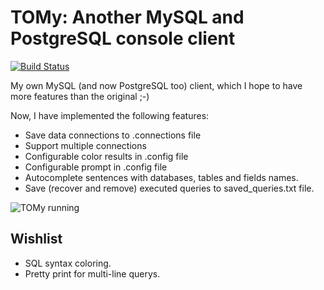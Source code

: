 TOMy: Another MySQL and PostgreSQL console client
=================================================

[![Build Status](https://travis-ci.org/Abuelodelanada/TOMy.png?branch=master)](https://travis-ci.org/Abuelodelanada/TOMy)

My own MySQL (and now PostgreSQL too) client, which I hope to have more features than the original ;-)

Now, I have implemented the following features:

 - Save data connections to .connections file
 - Support multiple connections
 - Configurable color results in .config file
 - Configurable prompt in .config file
 - Autocomplete sentences with databases, tables and fields names.
 - Save (recover and remove) executed queries to saved_queries.txt file.


![TOMy running](https://raw.github.com/Abuelodelanada/tomy/master/img/example.png "TOMy running")


Wishlist
--------

 - SQL syntax coloring.
 - Pretty print for multi-line querys.

